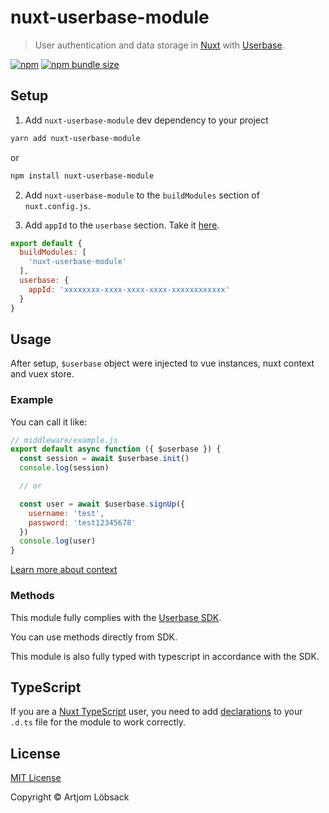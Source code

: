 # nuxt-userbase-module
> User authentication and data storage in
[Nuxt](https://nuxtjs.org) with [Userbase](https://userbase.com).

[![npm](https://img.shields.io/npm/v/nuxt-userbase-module?style=plastic)](https://www.npmjs.com/package/nuxt-userbase-module)
[![npm bundle size](https://img.shields.io/bundlephobia/minzip/nuxt-userbase-module?style=plastic)](https://www.npmjs.com/package/nuxt-userbase-module)

## Setup

1. Add `nuxt-userbase-module` dev dependency to your project

```sh
yarn add nuxt-userbase-module
```
or
```sh
npm install nuxt-userbase-module
```

2. Add `nuxt-userbase-module` to the `buildModules` section of `nuxt.config.js`.

3. Add `appId` to the `userbase` section. Take it [here](https://v1.userbase.com/).

```js
export default {
  buildModules: [
    'nuxt-userbase-module'
  ],
  userbase: {
    appId: 'xxxxxxxx-xxxx-xxxx-xxxx-xxxxxxxxxxxx'
  }
}
```

## Usage

After setup, `$userbase` object were injected to vue instances, nuxt context and vuex store.


### Example
You can call it like:

```js
// middleware/example.js
export default async function ({ $userbase }) {
  const session = await $userbase.init()
  console.log(session)

  // or

  const user = await $userbase.signUp({
    username: 'test',
    password: 'test12345678'
  })
  console.log(user)
}
```
[Learn more about context](https://nuxtjs.org/api/context#__layout)


### Methods

This module fully complies with the [Userbase SDK](https://userbase.com/docs/sdk).

You can use methods directly from SDK.

This module is also fully typed with typescript in accordance with the SDK.


## TypeScript

If you are a [Nuxt TypeScript](https://typescript.nuxtjs.org) user, you need to add [declarations](./index.d.ts) to your `.d.ts` file for the module to work correctly.

## License

[MIT License](./LICENSE)

Copyright © Artjom Löbsack
